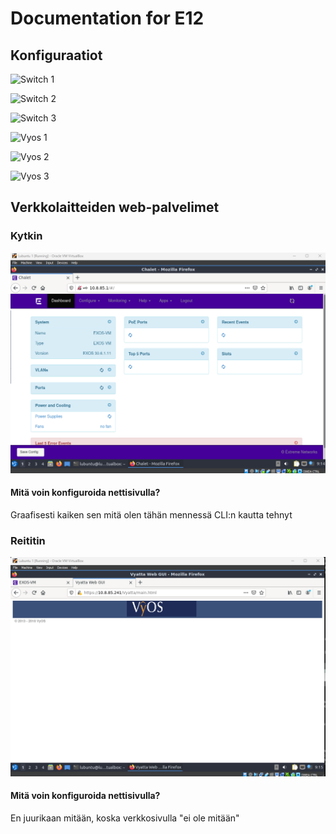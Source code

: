 # Documentation for E12

## Konfiguraatiot

![Switch 1](./E12/E12-Switch1.cfg)

![Switch 2](./E12/E12-Switch2.cfg)

![Switch 3](./E12/E12-Switch3.cfg)

![Vyos 1](./E12/E12-Vyos1.cfg)

![Vyos 2](./E12/E12-Vyos2.cfg)

![Vyos 3](./E12/E12-Vyos3.cfg)

## Verkkolaitteiden web-palvelimet

### Kytkin

![swithc http](./E12/switchhttp.png)

#### Mitä voin konfiguroida nettisivulla?

Graafisesti kaiken sen mitä olen tähän mennessä CLI:n kautta tehnyt

### Reititin

![vyos http](./E12/vyoshttp.png)

#### Mitä voin konfiguroida nettisivulla?

En juurikaan mitään, koska verkkosivulla "ei ole mitään"

